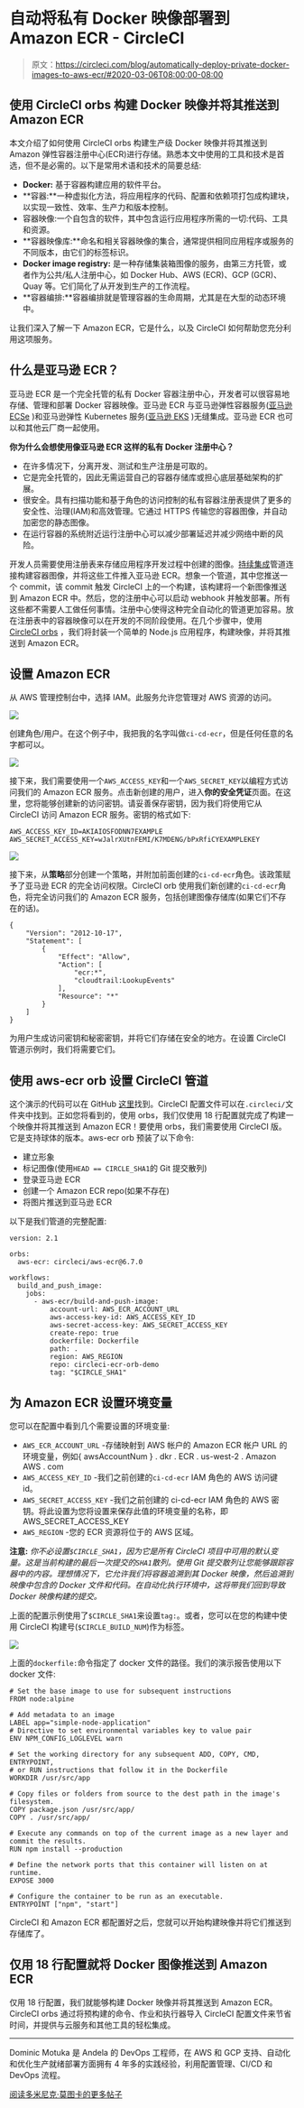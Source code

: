 # 自动将私有 Docker 映像部署到 Amazon ECR - CircleCI

> 原文：<https://circleci.com/blog/automatically-deploy-private-docker-images-to-aws-ecr/#2020-03-06T08:00:00-08:00>

## 使用 CircleCI orbs 构建 Docker 映像并将其推送到 Amazon ECR

本文介绍了如何使用 CircleCI orbs 构建生产级 Docker 映像并将其推送到 Amazon 弹性容器注册中心(ECR)进行存储。熟悉本文中使用的工具和技术是首选，但不是必需的。以下是常用术语和技术的简要总结:

*   **Docker:** 基于容器构建应用的软件平台。
*   **容器:**一种虚拟化方法，将应用程序的代码、配置和依赖项打包成构建块，以实现一致性、效率、生产力和版本控制。
*   容器映像:一个自包含的软件，其中包含运行应用程序所需的一切:代码、工具和资源。
*   **容器映像库:**命名和相关容器映像的集合，通常提供相同应用程序或服务的不同版本，由它们的标签标识。
*   **Docker image registry:** 是一种存储集装箱图像的服务，由第三方托管，或者作为公共/私人注册中心，如 Docker Hub、AWS (ECR)、GCP (GCR)、Quay 等。它们简化了从开发到生产的工作流程。
*   **容器编排:**容器编排就是管理容器的生命周期，尤其是在大型的动态环境中。

让我们深入了解一下 Amazon ECR，它是什么，以及 CircleCI 如何帮助您充分利用这项服务。

## 什么是亚马逊 ECR？

亚马逊 ECR 是一个完全托管的私有 Docker 容器注册中心，开发者可以很容易地存储、管理和部署 Docker 容器映像。亚马逊 ECR 与亚马逊弹性容器服务([亚马逊 ECSe](https://aws.amazon.com/ecs/) )和亚马逊弹性 Kubernetes 服务([亚马逊 EKS](https://aws.amazon.com/eks/) )无缝集成。亚马逊 ECR 也可以和其他云厂商一起使用。

**你为什么会想使用像亚马逊 ECR 这样的私有 Docker 注册中心？**

*   在许多情况下，分离开发、测试和生产注册是可取的。
*   它是完全托管的，因此无需运营自己的容器存储库或担心底层基础架构的扩展。
*   很安全。具有扫描功能和基于角色的访问控制的私有容器注册表提供了更多的安全性、治理(IAM)和高效管理。它通过 HTTPS 传输您的容器图像，并自动加密您的静态图像。
*   在运行容器的系统附近运行注册中心可以减少部署延迟并减少网络中断的风险。

开发人员需要使用注册表来存储应用程序开发过程中创建的图像。[持续集成](https://circleci.com/continuous-integration/)管道连接构建容器图像，并将这些工件推入亚马逊 ECR。想象一个管道，其中您推送一个 commit，该 commit 触发 CircleCI 上的一个构建，该构建将一个新图像推送到 Amazon ECR 中。然后，您的注册中心可以启动 webhook 并触发部署。所有这些都不需要人工做任何事情。注册中心使得这种完全自动化的管道更加容易。放在注册表中的容器映像可以在开发的不同阶段使用。在几个步骤中，使用 [CircleCI orbs](https://circleci.com/orbs/) ，我们将封装一个简单的 Node.js 应用程序，构建映像，并将其推送到 Amazon ECR。

## 设置 Amazon ECR

从 AWS 管理控制台中，选择 IAM。此服务允许您管理对 AWS 资源的访问。

![](img/7af1d17a249218fc100d3509557e52d3.png)

创建角色/用户。在这个例子中，我把我的名字叫做`ci-cd-ecr`，但是任何任意的名字都可以。

![](img/3b04aad7715f19b284c6d18b92e8730e.png)

接下来，我们需要使用一个`AWS_ACCESS_KEY`和一个`AWS_SECRET_KEY`以编程方式访问我们的 Amazon ECR 服务。点击新创建的用户，进入**你的安全凭证**页面。在这里，您将能够创建新的访问密钥。请妥善保存密钥，因为我们将使用它从 CircleCI 访问 Amazon ECR 服务。密钥的格式如下:

```
AWS_ACCESS_KEY_ID=AKIAIOSFODNN7EXAMPLE
AWS_SECRET_ACCESS_KEY=wJalrXUtnFEMI/K7MDENG/bPxRfiCYEXAMPLEKEY 
```

![](img/ae96f51abe4d3ca6fa7666e101ab74c2.png)

接下来，从**策略**部分创建一个策略，并附加前面创建的`ci-cd-ecr`角色。该政策赋予了亚马逊 ECR 的完全访问权限。CircleCI orb 使用我们新创建的`ci-cd-ecr`角色，将完全访问我们的 Amazon ECR 服务，包括创建图像存储库(如果它们不存在的话)。

```
{
    "Version": "2012-10-17",
    "Statement": [
        {
            "Effect": "Allow",
            "Action": [
                "ecr:*",
                "cloudtrail:LookupEvents"
            ],
            "Resource": "*"
        }
    ]
} 
```

为用户生成访问密钥和秘密密钥，并将它们存储在安全的地方。在设置 CircleCI 管道示例时，我们将需要它们。

## 使用 aws-ecr orb 设置 CircleCI 管道

这个演示的代码可以在 GitHub [这里](https://github.com/daumie/circleci-ecr-orb-demo)找到。CircleCI 配置文件可以在`.circleci/`文件夹中找到。正如您将看到的，使用 orbs，我们仅使用 18 行配置就完成了构建一个映像并将其推送到 Amazon ECR！要使用 orbs，我们需要使用 CircleCI 版。它是支持球体的版本。aws-ecr orb 预装了以下命令:

*   建立形象
*   标记图像(使用`HEAD == CIRCLE_SHA1`的 Git 提交散列)
*   登录亚马逊 ECR
*   创建一个 Amazon ECR repo(如果不存在)
*   将图片推送到亚马逊 ECR

以下是我们管道的完整配置:

```
version: 2.1

orbs:
  aws-ecr: circleci/aws-ecr@6.7.0

workflows:
  build_and_push_image:
    jobs:
      - aws-ecr/build-and-push-image:
          account-url: AWS_ECR_ACCOUNT_URL
          aws-access-key-id: AWS_ACCESS_KEY_ID
          aws-secret-access-key: AWS_SECRET_ACCESS_KEY
          create-repo: true
          dockerfile: Dockerfile
          path: .
          region: AWS_REGION
          repo: circleci-ecr-orb-demo
          tag: "$CIRCLE_SHA1" 
```

## 为 Amazon ECR 设置环境变量

您可以在配置中看到几个需要设置的环境变量:

*   `AWS_ECR_ACCOUNT_URL` -存储映射到 AWS 帐户的 Amazon ECR 帐户 URL 的环境变量，例如{ awsAccountNum } . dkr . ECR . us-west-2 . Amazon AWS . com
*   `AWS_ACCESS_KEY_ID` -我们之前创建的`ci-cd-ecr` IAM 角色的 AWS 访问键 id。
*   `AWS_SECRET_ACCESS_KEY` -我们之前创建的 ci-cd-ecr IAM 角色的 AWS 密钥。将此设置为您将设置来保存此值的环境变量的名称，即 AWS_SECRET_ACCESS_KEY
*   `AWS_REGION` -您的 ECR 资源将位于的 AWS 区域。

**注意:** *你不必设置`$CIRCLE_SHA1`，因为它是所有 CircleCI 项目中可用的默认变量。这是当前构建的最后一次提交的`SHA1`散列。使用 Git 提交散列让您能够跟踪容器中的内容。理想情况下，它允许我们将容器追溯到其 Docker 映像，然后追溯到映像中包含的 Docker 文件和代码。在自动化执行环境中，这将带我们回到导致 Docker 映像构建的提交。*

上面的配置示例使用了`$CIRCLE_SHA1`来设置`tag:`。或者，您可以在您的构建中使用 CircleCI 构建号(`$CIRCLE_BUILD_NUM`)作为标签。

![](img/ca00bb075716ce85334c145af14deb31.png)

上面的`dockerfile:`命令指定了 docker 文件的路径。我们的演示报告使用以下 docker 文件:

```
# Set the base image to use for subsequent instructions
FROM node:alpine

# Add metadata to an image 
LABEL app="simple-node-application"
# Directive to set environmental variables key to value pair
ENV NPM_CONFIG_LOGLEVEL warn

# Set the working directory for any subsequent ADD, COPY, CMD, ENTRYPOINT, 
# or RUN instructions that follow it in the Dockerfile
WORKDIR /usr/src/app

# Copy files or folders from source to the dest path in the image's filesystem.
COPY package.json /usr/src/app/
COPY . /usr/src/app/

# Execute any commands on top of the current image as a new layer and commit the results.
RUN npm install --production

# Define the network ports that this container will listen on at runtime.
EXPOSE 3000

# Configure the container to be run as an executable.
ENTRYPOINT ["npm", "start"] 
```

CircleCI 和 Amazon ECR 都配置好之后，您就可以开始构建映像并将它们推送到存储库了。

## 仅用 18 行配置就将 Docker 图像推送到 Amazon ECR

仅用 18 行配置，我们就能够构建 Docker 映像并将其推送到 Amazon ECR。CircleCI orbs 通过将预构建的命令、作业和执行器导入 CircleCI 配置文件来节省时间，并提供与云服务和其他工具的轻松集成。

* * *

Dominic Motuka 是 Andela 的 DevOps 工程师，在 AWS 和 GCP 支持、自动化和优化生产就绪部署方面拥有 4 年多的实践经验，利用配置管理、CI/CD 和 DevOps 流程。

[阅读多米尼克·莫图卡的更多帖子](/blog/author/dominic-motuka/)